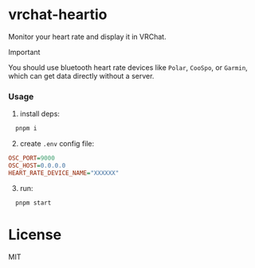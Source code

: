 # vrchat-heartio

Monitor your heart rate and display it in VRChat.

> [!IMPORTANT]
> You should use bluetooth heart rate devices like `Polar`, `CooSpo`, or `Garmin`, which can get data directly without a server.

### Usage

1. install deps:

```bash
  pnpm i
```

2. create `.env` config file:

```ini
OSC_PORT=9000
OSC_HOST=0.0.0.0
HEART_RATE_DEVICE_NAME="XXXXXX"
```

3. run:

```bash
  pnpm start
```

# License

MIT
